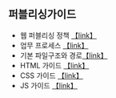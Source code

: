 
## 퍼블리싱가이드

* 웹 퍼블리싱 정책 [【link】](https://github.com/netfolder/netfolder.github.io/tree/master/p_guide/1)
* 업무 프로세스 [【link】](https://github.com/netfolder/netfolder.github.io/tree/master/p_guide/2)
* 기본 파일구조와 경로[【link】](https://github.com/netfolder/netfolder.github.io/tree/master/p_guide/3)
* HTML 가이드 [【link】](https://github.com/netfolder/netfolder.github.io/tree/master/p_guide/4)
* CSS 가이드 [【link】](https://github.com/netfolder/netfolder.github.io/tree/master/p_guide/5)
* JS 가이드 [【link】](https://github.com/netfolder/netfolder.github.io/tree/master/p_guide/6)
